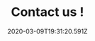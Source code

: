 ---
title: Contact us !
introduction: Ut enim ad minima veniam, quis nostrum exercitationem ullam corporis suscipit laboriosam, nisi ut aliquid ex ea commodi consequatur ? 
date: 2020-03-09T19:31:20.591Z
---